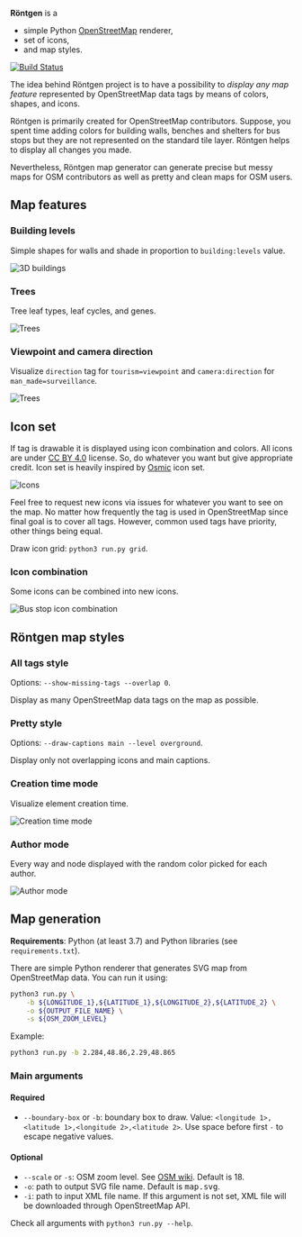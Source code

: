 **Röntgen** is a
  * simple Python [OpenStreetMap](http://openstreetmap.org) renderer,
  * set of icons,
  * and map styles.

[![Build Status](https://travis-ci.org/enzet/Roentgen.svg?branch=master)
](https://travis-ci.org/enzet/Roentgen)

The idea behind Röntgen project is to have a possibility to *display any map
feature* represented by OpenStreetMap data tags by means of colors, shapes, and
icons.

Röntgen is primarily created for OpenStreetMap contributors.  Suppose, you spent
time adding colors for building walls, benches and shelters for bus stops but
they are not represented on the standard tile layer.  Röntgen helps to display
all changes you made.

Nevertheless, Röntgen map generator can generate precise but messy maps for OSM
contributors as well as pretty and clean maps for OSM users.

Map features
------------

### Building levels ###

Simple shapes for walls and shade in proportion to `building:levels` value.

![3D buildings](doc/buildings.png)

### Trees ###

Tree leaf types, leaf cycles, and genes.

![Trees](doc/trees.png)

### Viewpoint and camera direction ###

Visualize `direction` tag for `tourism=viewpoint` and `camera:direction` for
`man_made=surveillance`.

![Trees](doc/surveillance.png)

Icon set
--------

If tag is drawable it is displayed using icon combination and colors.  All icons
are under [CC BY 4.0](http://creativecommons.org/licenses/by/4.0/) license.  So,
do whatever you want but give appropriate credit.  Icon set is heavily inspired
by [Osmic](https://github.com/gmgeo/osmic) icon set.

![Icons](doc/grid.png)

Feel free to request new icons via issues for whatever you want to see on the
map.  No matter how frequently the tag is used in OpenStreetMap since final goal
is to cover all tags.  However, common used tags have priority, other things
being equal.

Draw icon grid: `python3 run.py grid`.

### Icon combination ###

Some icons can be combined into new icons.

![Bus stop icon combination](doc/bus_stop.png)


Röntgen map styles
------------------

### All tags style ###

Options: `--show-missing-tags --overlap 0`.

Display as many OpenStreetMap data tags on the map as possible.

### Pretty style ###

Options: `--draw-captions main --level overground`.

Display only not overlapping icons and main captions.

### Creation time mode ###

Visualize element creation time.

![Creation time mode](doc/time.png)

### Author mode ###

Every way and node displayed with the random color picked for each author.

![Author mode](doc/user.png)

Map generation
--------------

**Requirements**: Python (at least 3.7) and Python libraries (see
`requirements.txt`).

There are simple Python renderer that generates SVG map from OpenStreetMap data.
You can run it using:

```bash
python3 run.py \
    -b ${LONGITUDE_1},${LATITUDE_1},${LONGITUDE_2},${LATITUDE_2} \
    -o ${OUTPUT_FILE_NAME} \
    -s ${OSM_ZOOM_LEVEL}
```

Example:

```bash
python3 run.py -b 2.284,48.86,2.29,48.865
```

### Main arguments ###

#### Required ####

* `--boundary-box` or `-b`: boundary box to draw. Value:
  `<longitude 1>,<latitude 1>,<longitude 2>,<latitude 2>`.  Use space before
  first `-` to escape negative values.

#### Optional ####

* `--scale` or `-s`: OSM zoom level.  See
  [OSM wiki](https://wiki.openstreetmap.org/wiki/Zoom_levels).  Default is 18.
* `-o`: path to output SVG file name.  Default is <tt>map.svg</tt>.</td>
* `-i`: path to input XML file name.  If this argument is not set, XML file
  will be downloaded through OpenStreetMap API.

Check all arguments with `python3 run.py --help`.
